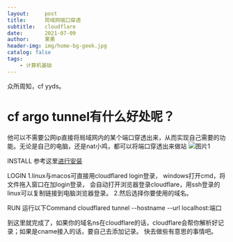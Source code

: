 ```yaml
---
layout:     post
title:      局域网端口穿透
subtitle:   cloudflare
date:       2021-07-09
author:     果果
header-img: img/home-bg-geek.jpg
catalog: false
tags:
    - 计算机基础
---
```


众所周知，cf yyds。

# cf argo tunnel有什么好处呢？

他可以不需要公网ip直接将局域网内的某个端口穿透出来，从而实现自己需要的功能。无论是自己的电脑，还是nat小鸡，都可以将端口穿透出来做站
![图片1](https://img.ovo.gs/uploads/2021/02/20210125212521.png '图片1')


INSTALL
参考这里[进行安装](https://developers.cloudflare.com/cloudflare-one/connections/connect-apps/install-and-setup/installation)

LOGIN
1.linux与macos可直接用cloudflared login登录，
windows打开cmd，将文件拖入窗口在加login登录，
会自动打开浏览器登录cloudflare，用ssh登录的linux可以复制链接到电脑浏览器登录。
2.然后选择你要使用的域名。

RUN
运行以下Command
cloudflared tunnel --hostname <tunnelDomain> --url localhost:端口

到这里就完成了，如果你的域名ns在cloudflare的话，cloudflare会帮你解析好记录；如果是cname接入的话，要自己去添加记录。
快去做些有意思的事情吧。